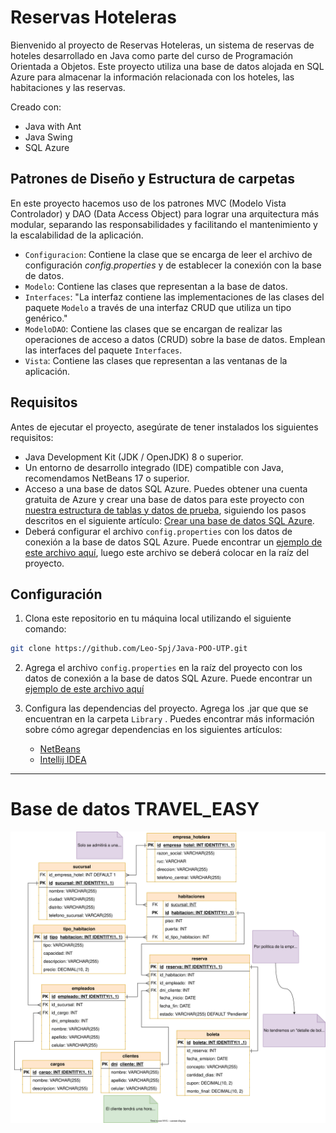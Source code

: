 # Reservas Hoteleras

Bienvenido al proyecto de Reservas Hoteleras, un sistema de reservas de hoteles desarrollado en Java como parte del curso de Programación Orientada a Objetos. Este proyecto utiliza una base de datos alojada en SQL Azure para almacenar la información relacionada con los hoteles, las habitaciones y las reservas.

Creado con:
* Java with Ant
* Java Swing
* SQL Azure


## Patrones de Diseño y Estructura de carpetas

En este proyecto hacemos uso de los patrones MVC (Modelo Vista Controlador) y DAO (Data Access Object) para lograr una arquitectura más modular, separando las responsabilidades y facilitando el mantenimiento y la escalabilidad de la aplicación.

- `Configuracion`: Contiene la clase que se encarga de leer el archivo de configuración *config.properties* y de establecer la conexión con la base de datos.
- `Modelo`: Contiene las clases que representan a la base de datos.
- `Interfaces`: "La interfaz contiene las implementaciones de las clases del paquete `Modelo` a través de una interfaz CRUD que utiliza un tipo genérico."
- `ModeloDAO`: Contiene las clases que se encargan de realizar las operaciones de acceso a datos (CRUD) sobre la base de datos. Emplean las interfaces del paquete `Interfaces`.
- `Vista`: Contiene las clases que representan a las ventanas de la aplicación.



## Requisitos

Antes de ejecutar el proyecto, asegúrate de tener instalados los siguientes requisitos:

- Java Development Kit (JDK / OpenJDK) 8 o superior.
- Un entorno de desarrollo integrado (IDE) compatible con Java, recomendamos NetBeans 17 o superior.
- Acceso a una base de datos SQL Azure. Puedes obtener una cuenta gratuita de Azure y crear una base de datos para este proyecto con [nuestra estructura de tablas y datos de prueba](https://github.com/Leo-Spj/Java-POO-UTP/tree/main/Base%20de%20Datos), siguiendo los pasos descritos en el siguiente artículo: [Crear una base de datos SQL Azure](https://docs.microsoft.com/en-us/azure/azure-sql/database/single-database-create-quickstart?tabs=azure-portal).
- Deberá configurar el archivo `config.properties` con los datos de conexión a la base de datos SQL Azure. Puede encontrar un [ejemplo de este archivo aquí](https://github.com/Leo-Spj/Java-POO-UTP/blob/main/Base%20de%20Datos/config.properties), luego este archivo se deberá colocar en la raíz del proyecto.

## Configuración

1. Clona este repositorio en tu máquina local utilizando el siguiente comando:

```bash
git clone https://github.com/Leo-Spj/Java-POO-UTP.git
```	

2. Agrega el archivo `config.properties` en la raíz del proyecto con los datos de conexión a la base de datos SQL Azure. Puede encontrar un [ejemplo de este archivo aquí](https://github.com/Leo-Spj/Java-POO-UTP/blob/main/Base%20de%20Datos/config.properties)

3. Configura las dependencias del proyecto. Agrega los .jar que que se encuentran en la carpeta `Library` . Puedes encontrar más información sobre cómo agregar dependencias en los siguientes artículos: 
    * [NetBeans](https://docs.oracle.com/netbeans/nb82/netbeans/NBDAG/build_japps.htm#NBDAG552)
    * [Intellij IDEA](https://www.jetbrains.com/help/idea/library.html#add-library-to-module-dependencies)
    


-------------------------


# Base de datos TRAVEL_EASY

![PlantUML](./diagramaBD/diagrama.svg)

